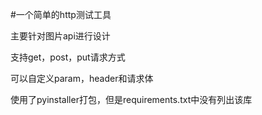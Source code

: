 #一个简单的http测试工具

主要针对图片api进行设计

支持get，post，put请求方式

可以自定义param，header和请求体

使用了pyinstaller打包，但是requirements.txt中没有列出该库